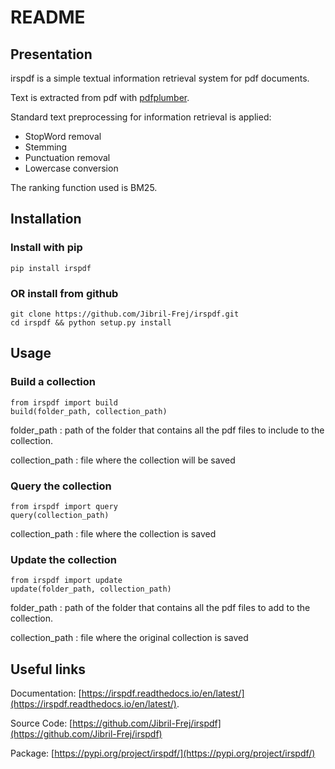 # README
## Presentation

irspdf is a simple textual information retrieval system for pdf documents.

Text is extracted from pdf with [pdfplumber](https://pypi.org/project/pdfplumber/).

Standard text preprocessing for information retrieval is applied:
* StopWord removal
* Stemming 
* Punctuation removal
* Lowercase conversion

The ranking function used is BM25.


## Installation

### Install with pip
```
pip install irspdf
```

### OR install from github
```
git clone https://github.com/Jibril-Frej/irspdf.git
cd irspdf && python setup.py install
```

## Usage

### Build a collection

```
from irspdf import build
build(folder_path, collection_path)
```
folder_path : path of the folder that contains all the pdf files to include to the collection.

collection_path : file where the collection will be saved

### Query the collection

```
from irspdf import query
query(collection_path)
```

collection_path : file where the collection is saved

### Update the collection

```
from irspdf import update
update(folder_path, collection_path)
```

folder_path : path of the folder that contains all the pdf files to add to the collection.

collection_path : file where the original collection is saved

## Useful links

Documentation:  [https://irspdf.readthedocs.io/en/latest/](https://irspdf.readthedocs.io/en/latest/).

Source Code: [https://github.com/Jibril-Frej/irspdf](https://github.com/Jibril-Frej/irspdf)

Package: [https://pypi.org/project/irspdf/](https://pypi.org/project/irspdf/)
